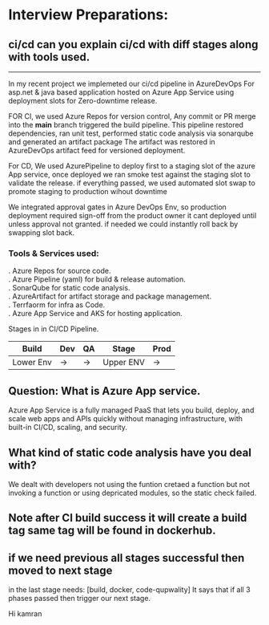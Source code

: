 # Interview Preparations:
## ci/cd can you explain ci/cd with diff stages along with tools used.
----------------------------------------------------------------------
In my recent project we implemeted our ci/cd pipeline in AzureDevOps For asp.net & java based application hosted on Azure App Service using deployment slots for Zero-downtime release.

FOR CI, we used Azure Repos for version control, Any commit or PR merge into the **main** branch triggered the build pipeline. This pipeline restored dependencies, ran unit test, performed static code analysis via sonarqube and generated an artifact package The artifact was restored in AzureDevOps artifact feed for versioned deployment.

For CD, We used AzurePipeline to deploy first to a staging slot of the azure App service, once deployed we ran smoke test against the staging slot to validate the release. if everything passed, we used automated slot swap to promote staging to production wihout downtime 

We integrated approval gates in Azure DevOps Env, so production deployment required sign-off from the product owner it cant deployed until unless approval not granted.
if needed we could instantly roll back by swapping slot back.

###  Tools & Services used:  
. Azure Repos for source code.  
. Azure Pipeline (yaml) for build & release automation.  
. SonarQube for static code analysis.  
. AzureArtifact for artifact storage and package management.  
. Terrfaorm for infra as Code.  
. Azure App Service and AKS for hosting application.  

Stages in in CI/CD Pipeline.

| Build | Dev | QA | Stage | Prod |
|-------|-----|----|-------|------|
| Lower Env | → | → | Upper ENV | → |

## Question: What is Azure App service.  

Azure App Service is a fully managed PaaS that lets you build, deploy, and scale web apps and APIs quickly without managing infrastructure, with built-in CI/CD, scaling, and security.

## What kind of static code analysis have you deal with?

We dealt with developers not using the funtion cretaed a function but not invoking a function or using depricated modules, so the static check failed.

## Note after CI build success it will create a build tag same tag will be found in dockerhub.

## if we need previous all stages successful then moved to next stage 

in the last stage 
 needs: [build, docker, code-qupwality] It says that if all 3 phases passed then trigger our next stage.

 Hi kamran